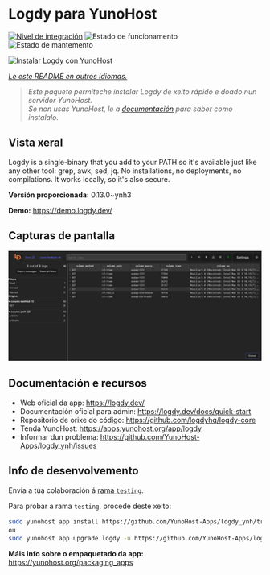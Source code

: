 <!--
NOTA: Este README foi creado automáticamente por <https://github.com/YunoHost/apps/tree/master/tools/readme_generator>
NON debe editarse manualmente.
-->

# Logdy para YunoHost

[![Nivel de integración](https://dash.yunohost.org/integration/logdy.svg)](https://ci-apps.yunohost.org/ci/apps/logdy/) ![Estado de funcionamento](https://ci-apps.yunohost.org/ci/badges/logdy.status.svg) ![Estado de mantemento](https://ci-apps.yunohost.org/ci/badges/logdy.maintain.svg)

[![Instalar Logdy con YunoHost](https://install-app.yunohost.org/install-with-yunohost.svg)](https://install-app.yunohost.org/?app=logdy)

*[Le este README en outros idiomas.](./ALL_README.md)*

> *Este paquete permíteche instalar Logdy de xeito rápido e doado nun servidor YunoHost.*  
> *Se non usas YunoHost, le a [documentación](https://yunohost.org/install) para saber como instalalo.*

## Vista xeral

Logdy is a single-binary that you add to your PATH so it's available just like any other tool: grep, awk, sed, jq. No installations, no deployments, no compilations. It works locally, so it's also secure.

**Versión proporcionada:** 0.13.0~ynh3

**Demo:** <https://demo.logdy.dev/>

## Capturas de pantalla

![Captura de pantalla de Logdy](./doc/screenshots/screenshot.png)

## Documentación e recursos

- Web oficial da app: <https://logdy.dev/>
- Documentación oficial para admin: <https://logdy.dev/docs/quick-start>
- Repositorio de orixe do código: <https://github.com/logdyhq/logdy-core>
- Tenda YunoHost: <https://apps.yunohost.org/app/logdy>
- Informar dun problema: <https://github.com/YunoHost-Apps/logdy_ynh/issues>

## Info de desenvolvemento

Envía a túa colaboración á [rama `testing`](https://github.com/YunoHost-Apps/logdy_ynh/tree/testing).

Para probar a rama `testing`, procede deste xeito:

```bash
sudo yunohost app install https://github.com/YunoHost-Apps/logdy_ynh/tree/testing --debug
ou
sudo yunohost app upgrade logdy -u https://github.com/YunoHost-Apps/logdy_ynh/tree/testing --debug
```

**Máis info sobre o empaquetado da app:** <https://yunohost.org/packaging_apps>
